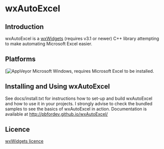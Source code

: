 # wxAutoExcel

Introduction
---------
wxAutoExcel is a [wxWidgets](http://www.wxwidgets.org) (requires v3.1 or newer) 
C++ library attempting to make automating Microsoft Excel easier.

Platforms
---------
[![AppVeyor](https://ci.appveyor.com/api/projects/status/github/wxAutoExcel/wxAutoExcel?svg=true) 
Microsoft Windows, requires Microsoft Excel to be installed.

Installing and Using wxAutoExcel
---------
See docs/install.txt for instructions how to set-up and build wxAutoExcel and how to
use it in your projects. I strongly advise to check the bundled samples to see 
the basics of wxAutoExcel in action.
Documentation is available at http://pbfordev.github.io/wxAutoExcel/

Licence
---------
[wxWidgets licence](https://github.com/wxWidgets/wxWidgets/blob/master/docs/licence.txt) 